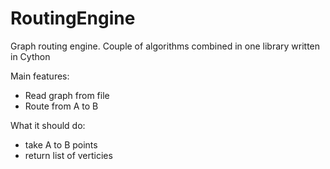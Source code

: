 # RoutingEngine
Graph routing engine. Couple of algorithms combined in one library written in Cython

Main features:

 - Read graph from file
 - Route from A to B

What it should do:

 - take A to B points
 - return list of verticies

